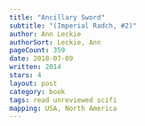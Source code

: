 ```yaml
---
title: "Ancillary Sword"
subtitle: "(Imperial Radch, #2)"
author: Ann Leckie
authorSort: Leckie, Ann
pageCount: 359
date: 2018-07-09
written: 2014
stars: 4
layout: post
category: book
tags: read unreviewed scifi
mapping: USA, North America
---
```

